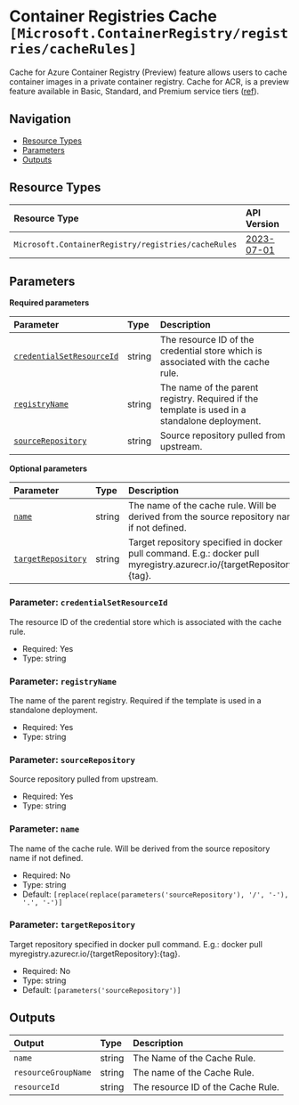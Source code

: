 # Container Registries Cache `[Microsoft.ContainerRegistry/registries/cacheRules]`

Cache for Azure Container Registry (Preview) feature allows users to cache container images in a private container registry. Cache for ACR, is a preview feature available in Basic, Standard, and Premium service tiers ([ref](https://learn.microsoft.com/en-us/azure/container-registry/tutorial-registry-cache)).

## Navigation

- [Resource Types](#Resource-Types)
- [Parameters](#Parameters)
- [Outputs](#Outputs)

## Resource Types

| Resource Type | API Version |
| :-- | :-- |
| `Microsoft.ContainerRegistry/registries/cacheRules` | [2023-07-01](https://learn.microsoft.com/en-us/azure/templates/Microsoft.ContainerRegistry/registries/cacheRules) |

## Parameters

**Required parameters**

| Parameter | Type | Description |
| :-- | :-- | :-- |
| [`credentialSetResourceId`](#parameter-credentialsetresourceid) | string | The resource ID of the credential store which is associated with the cache rule. |
| [`registryName`](#parameter-registryname) | string | The name of the parent registry. Required if the template is used in a standalone deployment. |
| [`sourceRepository`](#parameter-sourcerepository) | string | Source repository pulled from upstream. |

**Optional parameters**

| Parameter | Type | Description |
| :-- | :-- | :-- |
| [`name`](#parameter-name) | string | The name of the cache rule. Will be derived from the source repository name if not defined. |
| [`targetRepository`](#parameter-targetrepository) | string | Target repository specified in docker pull command. E.g.: docker pull myregistry.azurecr.io/{targetRepository}:{tag}. |

### Parameter: `credentialSetResourceId`

The resource ID of the credential store which is associated with the cache rule.

- Required: Yes
- Type: string

### Parameter: `registryName`

The name of the parent registry. Required if the template is used in a standalone deployment.

- Required: Yes
- Type: string

### Parameter: `sourceRepository`

Source repository pulled from upstream.

- Required: Yes
- Type: string

### Parameter: `name`

The name of the cache rule. Will be derived from the source repository name if not defined.

- Required: No
- Type: string
- Default: `[replace(replace(parameters('sourceRepository'), '/', '-'), '.', '-')]`

### Parameter: `targetRepository`

Target repository specified in docker pull command. E.g.: docker pull myregistry.azurecr.io/{targetRepository}:{tag}.

- Required: No
- Type: string
- Default: `[parameters('sourceRepository')]`

## Outputs

| Output | Type | Description |
| :-- | :-- | :-- |
| `name` | string | The Name of the Cache Rule. |
| `resourceGroupName` | string | The name of the Cache Rule. |
| `resourceId` | string | The resource ID of the Cache Rule. |
